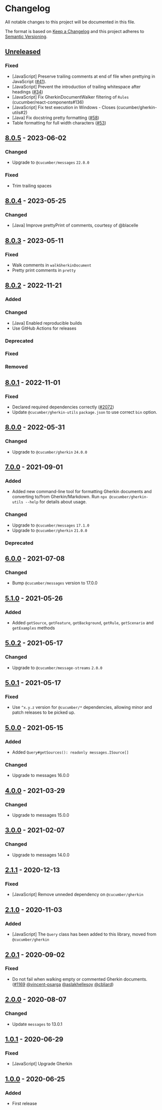 # Changelog

All notable changes to this project will be documented in this file.

The format is based on [Keep a Changelog](http://keepachangelog.com/)
and this project adheres to [Semantic Versioning](http://semver.org/).

## [Unreleased]
### Fixed
- [JavaScript] Preserve trailing comments at end of file when prettying in JavaScript ([#41](https://github.com/cucumber/gherkin-utils/pull/41)).
- [JavaScript] Prevent the introduction of trailing whitespace after headings ([#34](https://github.com/cucumber/gherkin-utils/issues/34))
- [JavaScript] Fix GherkinDocumentWalker filtering of `Rules` (cucumber/react-components#136)
- [JavaScript] Fix test execution in Windows - Closes (cucumber/gherkin-utils#2)
- [Java] Fix docstring pretty formatting ([#58](https://github.com/cucumber/gherkin-utils/issues/58))
- Table formatting for full width characters ([#53](https://github.com/cucumber/gherkin-utils/pull/53))

## [8.0.5] - 2023-06-02
### Changed
- Upgrade to `@cucumber/messages` `22.0.0`

### Fixed
- Trim trailing spaces

## [8.0.4] - 2023-05-25
### Changed
- [Java] Improve prettyPrint of comments, courtesy of @blacelle

## [8.0.3] - 2023-05-11
### Fixed
- Walk comments in `walkGherkinDocument`
- Pretty print comments in `pretty`

## [8.0.2] - 2022-11-21
### Added

### Changed
- [Java] Enabled reproducible builds
- Use GitHub Actions for releases

### Deprecated

### Fixed

### Removed

## [8.0.1] - 2022-11-01
### Fixed
- Declared required dependencies correctly ([#2072](https://github.com/cucumber/common/pull/2072))
- Update `@cucumber/gherkin-utils` `package.json` to use correct `bin` option.

## [8.0.0] - 2022-05-31
### Changed
- Upgrade to `@cucumber/gherkin` `24.0.0`

## [7.0.0] - 2021-09-01
### Added
- Added new command-line tool for formatting Gherkin documents and converting to/from Gherkin/Markdown.
Run `npx @cucumber/gherkin-utils --help` for details about usage.

### Changed
- Upgrade to `@cucumber/messages` `17.1.0`
- Upgrade to `@cucumber/gherkin` `21.0.0`

### Deprecated

## [6.0.0] - 2021-07-08
### Changed
- Bump `@cucumber/messages` version to 17.0.0

## [5.1.0] - 2021-05-26
### Added
- Added `getSource`, `getFeature`, `getBackground`, `getRule`, `getScenario` and `getExamples` methods

## [5.0.2] - 2021-05-17
### Changed
- Upgrade to `@cucumber/message-streams` `2.0.0`

## [5.0.1] - 2021-05-17
### Fixed
- Use `^x.y.z` version for `@cucumber/*` dependencies, allowing minor and patch releases to be picked up.

## [5.0.0] - 2021-05-15
### Added
- Added `Query#getSources(): readonly messages.ISource[]`

### Changed
- Upgrade to messages 16.0.0

## [4.0.0] - 2021-03-29
### Changed
- Upgrade to messages 15.0.0

## [3.0.0] - 2021-02-07
### Changed
- Upgrade to messages 14.0.0

## [2.1.1] - 2020-12-13
### Fixed
- [JavaScript] Remove unneded dependency on `@cucumber/gherkin`

## [2.1.0] - 2020-11-03
### Added
- [JavaScript] The `Query` class has been added to this library, moved from `@cucumber/gherkin`

## [2.0.1] - 2020-09-02
### Fixed
- Do not fail when walking empty or commented Gherkin documents.
([#1169](https://github.com/cucumber/cucumber/pull/1169)
[@vincent-psarga](https://github.com/vincent-psarga)
[@aslakhellesoy](https://github.com/aslakhellesoy)
[@cbliard](https://github.com/cbliard))

## [2.0.0] - 2020-08-07
### Changed
- Update `messages` to 13.0.1

## [1.0.1] - 2020-06-29
### Fixed
- [JavaScript] Upgrade Gherkin

## [1.0.0] - 2020-06-25
### Added
- First release

[Unreleased]: https://github.com/cucumber/gherkin-utils/compare/v8.0.5...HEAD
[8.0.5]: https://github.com/cucumber/gherkin-utils/compare/v8.0.4...v8.0.5
[8.0.4]: https://github.com/cucumber/gherkin-utils/compare/v8.0.3...v8.0.4
[8.0.3]: https://github.com/cucumber/gherkin-utils/compare/v8.0.2...v8.0.3
[8.0.2]: https://github.com/cucumber/gherkin-utils/compare/v8.0.1...v8.0.2
[8.0.1]: https://github.com/cucumber/gherkin-utils/compare/v8.0.0...v8.0.1
[8.0.0]: https://github.com/cucumber/gherkin-utils/compare/v7.0.0...v8.0.0
[7.0.0]: https://github.com/cucumber/gherkin-utils/compare/v6.0.0...v7.0.0
[6.0.0]: https://github.com/cucumber/gherkin-utils/compare/v5.1.0...v6.0.0
[5.1.0]: https://github.com/cucumber/gherkin-utils/compare/v5.0.2...v5.1.0
[5.0.2]: https://github.com/cucumber/gherkin-utils/compare/v5.0.1...v5.0.2
[5.0.1]: https://github.com/cucumber/gherkin-utils/compare/v5.0.0...v5.0.1
[5.0.0]: https://github.com/cucumber/gherkin-utils/compare/v4.0.0...v5.0.0
[4.0.0]: https://github.com/cucumber/gherkin-utils/compare/v3.0.0...v4.0.0
[3.0.0]: https://github.com/cucumber/gherkin-utils/compare/v2.1.1...v3.0.0
[2.1.1]: https://github.com/cucumber/gherkin-utils/compare/v2.1.0...v2.1.1
[2.1.0]: https://github.com/cucumber/gherkin-utils/compare/v2.0.1...v2.1.0
[2.0.1]: https://github.com/cucumber/gherkin-utils/compare/v2.0.0...v2.0.1
[2.0.0]: https://github.com/cucumber/gherkin-utils/compare/v1.0.1...v2.0.0
[1.0.1]: https://github.com/cucumber/gherkin-utils/compare/v1.0.0...v1.0.1
[1.0.0]: https://github.com/cucumber/gherkin-utils/compare/v1.0.0

